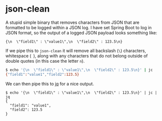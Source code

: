 # json-clean

A stupid simple binary that removes characters from JSON that are formatted to be logged within a JSON log. 
I have set Spring Boot to log in JSON format, so the output of a logged JSON payload looks something like:
```
{\n  \"field1\" : \"value1\",\n  \"field2\" : 123.5\n}
```
If we pipe this to `json-clean` it will remove all backslash (`\`) characters, whitespace (` `), along with any characters that do
not belong outside of double quotes (in this case the letter `n`).
```sh
$ echo '{\n  \"field1\" : \"value1\",\n  \"field2\" : 123.5\n}' | jc
{"field1":"value1","field2":123.5}
```
We can then pipe this to [jq](https://jqlang.github.io/jq/) for a nice output.
```json5
$ echo '{\n  \"field1\" : \"value1\",\n  \"field2\" : 123.5\n}' | jc | jq
{
  "field1": "value1",
  "field2": 123.5
}
```
